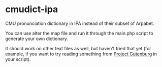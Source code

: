 cmudict-ipa
===========

CMU pronunciation dictionary in IPA instead of their subset of Arpabet. 

You can use alter the map file and run it through the main.php script to generate your own dictionary. 

It should work on other text files as well, but haven't tried that yet (for example, if you want to try reading something from [Project Gutenburg](https://www.gutenberg.org/) in your script). 
